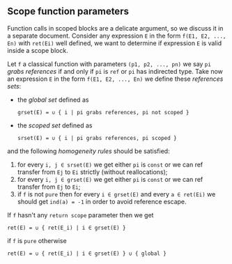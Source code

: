 ## Scope function parameters
Function calls in scoped blocks are a delicate argument, so we discuss it in a separate document. Consider any expression `E` in the form `f(E1, E2, ..., En)` with `ret(Ei)` well defined, we want to determine if expression `E` is valid inside a scope block.

Let `f` a classical function with parameters `(p1, p2, ..., pn)` we say `pi` *grabs references* if and only if `pi` is `ref` or `pi` has indirected type. Take now an expression `E` in the form `f(E1, E2, ..., En)` we define these *references sets*:
- the *global set* defined as

    ````
    grset(E) = ∪ { i | pi grabs references, pi not scoped }
    ````
    
- the *scoped set* defined as

    ````
    srset(E) = ∪ { i | pi grabs references, pi scoped }
    ````
    
and the following *homogeneity rules* should be satisfied:
1. for every `i, j ∈ srset(E)` we get either `pi` is `const` or we can ref transfer from `Ej` to `Ei` strictly (without reallocations);
2. for every `i, j ∈ grset(E)` we get either `pi` is `const` or we can ref transfer from `Ej` to `Ei`;
3. if `f` is not `pure` then for every `i ∈ grset(E)` and every `a ∈ ret(Ei)` we should get `ind(a) = -1` in order to avoid reference escape.

If `f` hasn't any `return scope` parameter then we get
````
ret(E) = ∪ { ret(E_i) | i ∈ grset(E) }
````
if `f` is `pure` otherwise
````
ret(E) = ∪ { ret(E_i) | i ∈ grset(E) } ∪ { global }
````
